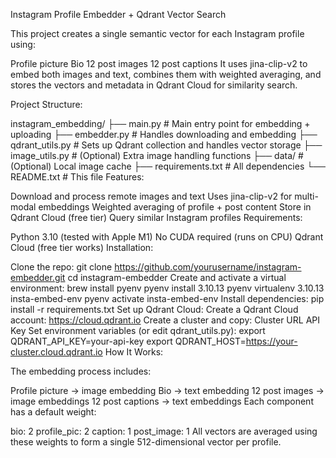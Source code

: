 Instagram Profile Embedder + Qdrant Vector Search

This project creates a single semantic vector for each Instagram profile using:

Profile picture
Bio
12 post images
12 post captions
It uses jina-clip-v2 to embed both images and text, combines them with weighted averaging, and stores the vectors and metadata in Qdrant Cloud for similarity search.

Project Structure:

instagram_embedding/
├── main.py               # Main entry point for embedding + uploading
├── embedder.py           # Handles downloading and embedding
├── qdrant_utils.py       # Sets up Qdrant collection and handles vector storage
├── image_utils.py        # (Optional) Extra image handling functions
├── data/                 # (Optional) Local image cache
├── requirements.txt      # All dependencies
└── README.txt            # This file
Features:

Download and process remote images and text
Uses jina-clip-v2 for multi-modal embeddings
Weighted averaging of profile + post content
Store in Qdrant Cloud (free tier)
Query similar Instagram profiles
Requirements:

Python 3.10 (tested with Apple M1)
No CUDA required (runs on CPU)
Qdrant Cloud (free tier works)
Installation:

Clone the repo:
git clone https://github.com/yourusername/instagram-embedder.git
cd instagram-embedder
Create and activate a virtual environment:
brew install pyenv
pyenv install 3.10.13
pyenv virtualenv 3.10.13 insta-embed-env
pyenv activate insta-embed-env
Install dependencies:
pip install -r requirements.txt
Set up Qdrant Cloud:
Create a Qdrant Cloud account: https://cloud.qdrant.io
Create a cluster and copy:
Cluster URL
API Key
Set environment variables (or edit qdrant_utils.py):
export QDRANT_API_KEY=your-api-key
export QDRANT_HOST=https://your-cluster.cloud.qdrant.io
How It Works:

The embedding process includes:

Profile picture → image embedding
Bio → text embedding
12 post images → image embeddings
12 post captions → text embeddings
Each component has a default weight:

bio: 2
profile_pic: 2
caption: 1
post_image: 1
All vectors are averaged using these weights to form a single 512-dimensional vector per profile.